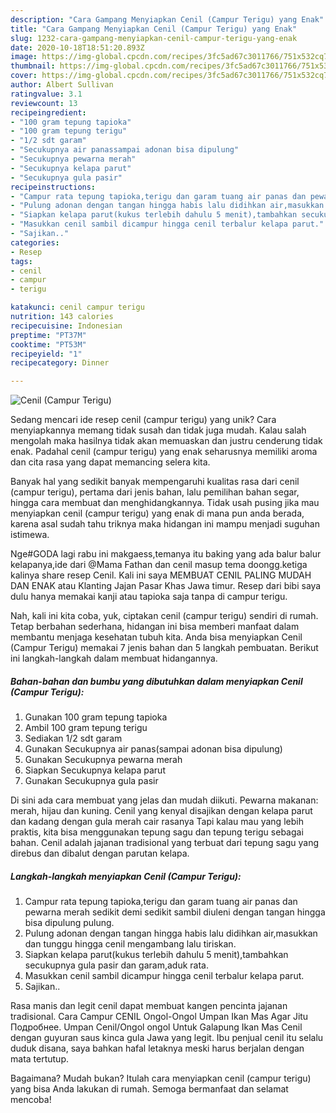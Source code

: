 ```yaml
---
description: "Cara Gampang Menyiapkan Cenil (Campur Terigu) yang Enak"
title: "Cara Gampang Menyiapkan Cenil (Campur Terigu) yang Enak"
slug: 1232-cara-gampang-menyiapkan-cenil-campur-terigu-yang-enak
date: 2020-10-18T18:51:20.893Z
image: https://img-global.cpcdn.com/recipes/3fc5ad67c3011766/751x532cq70/cenil-campur-terigu-foto-resep-utama.jpg
thumbnail: https://img-global.cpcdn.com/recipes/3fc5ad67c3011766/751x532cq70/cenil-campur-terigu-foto-resep-utama.jpg
cover: https://img-global.cpcdn.com/recipes/3fc5ad67c3011766/751x532cq70/cenil-campur-terigu-foto-resep-utama.jpg
author: Albert Sullivan
ratingvalue: 3.1
reviewcount: 13
recipeingredient:
- "100 gram tepung tapioka"
- "100 gram tepung terigu"
- "1/2 sdt garam"
- "Secukupnya air panassampai adonan bisa dipulung"
- "Secukupnya pewarna merah"
- "Secukupnya kelapa parut"
- "Secukupnya gula pasir"
recipeinstructions:
- "Campur rata tepung tapioka,terigu dan garam tuang air panas dan pewarna merah sedikit demi sedikit sambil diuleni dengan tangan hingga bisa dipulung pulung."
- "Pulung adonan dengan tangan hingga habis lalu didihkan air,masukkan dan tunggu hingga cenil mengambang lalu tiriskan."
- "Siapkan kelapa parut(kukus terlebih dahulu 5 menit),tambahkan secukupnya gula pasir dan garam,aduk rata."
- "Masukkan cenil sambil dicampur hingga cenil terbalur kelapa parut."
- "Sajikan.."
categories:
- Resep
tags:
- cenil
- campur
- terigu

katakunci: cenil campur terigu 
nutrition: 143 calories
recipecuisine: Indonesian
preptime: "PT37M"
cooktime: "PT53M"
recipeyield: "1"
recipecategory: Dinner

---
```



![Cenil (Campur Terigu)](https://img-global.cpcdn.com/recipes/3fc5ad67c3011766/751x532cq70/cenil-campur-terigu-foto-resep-utama.jpg)

Sedang mencari ide resep cenil (campur terigu) yang unik? Cara menyiapkannya memang tidak susah dan tidak juga mudah. Kalau salah mengolah maka hasilnya tidak akan memuaskan dan justru cenderung tidak enak. Padahal cenil (campur terigu) yang enak seharusnya memiliki aroma dan cita rasa yang dapat memancing selera kita.

Banyak hal yang sedikit banyak mempengaruhi kualitas rasa dari cenil (campur terigu), pertama dari jenis bahan, lalu pemilihan bahan segar, hingga cara membuat dan menghidangkannya. Tidak usah pusing jika mau menyiapkan cenil (campur terigu) yang enak di mana pun anda berada, karena asal sudah tahu triknya maka hidangan ini mampu menjadi suguhan istimewa.

Nge#GODA lagi rabu ini makgaess,temanya itu baking yang ada balur balur kelapanya,ide dari @Mama Fathan dan cenil masup tema doongg.ketiga kalinya share resep Cenil. Kali ini saya MEMBUAT CENIL PALING MUDAH DAN ENAK atau Klanting Jajan Pasar Khas Jawa timur. Resep dari bibi saya dulu hanya memakai kanji atau tapioka saja tanpa di campur terigu.


Nah, kali ini kita coba, yuk, ciptakan cenil (campur terigu) sendiri di rumah. Tetap berbahan sederhana, hidangan ini bisa memberi manfaat dalam membantu menjaga kesehatan tubuh kita. Anda bisa menyiapkan Cenil (Campur Terigu) memakai 7 jenis bahan dan 5 langkah pembuatan. Berikut ini langkah-langkah dalam membuat hidangannya.

<!--inarticleads1-->

##### Bahan-bahan dan bumbu yang dibutuhkan dalam menyiapkan Cenil (Campur Terigu):

1. Gunakan 100 gram tepung tapioka
1. Ambil 100 gram tepung terigu
1. Sediakan 1/2 sdt garam
1. Gunakan Secukupnya air panas(sampai adonan bisa dipulung)
1. Gunakan Secukupnya pewarna merah
1. Siapkan Secukupnya kelapa parut
1. Gunakan Secukupnya gula pasir


Di sini ada cara membuat yang jelas dan mudah diikuti. Pewarna makanan: merah, hijau dan kuning. Cenil yang kenyal disajikan dengan kelapa parut dan kadang dengan gula merah cair rasanya Tapi kalau mau yang lebih praktis, kita bisa menggunakan tepung sagu dan tepung terigu sebagai bahan. Cenil adalah jajanan tradisional yang terbuat dari tepung sagu yang direbus dan dibalut dengan parutan kelapa. 

<!--inarticleads2-->

##### Langkah-langkah menyiapkan Cenil (Campur Terigu):

1. Campur rata tepung tapioka,terigu dan garam tuang air panas dan pewarna merah sedikit demi sedikit sambil diuleni dengan tangan hingga bisa dipulung pulung.
1. Pulung adonan dengan tangan hingga habis lalu didihkan air,masukkan dan tunggu hingga cenil mengambang lalu tiriskan.
1. Siapkan kelapa parut(kukus terlebih dahulu 5 menit),tambahkan secukupnya gula pasir dan garam,aduk rata.
1. Masukkan cenil sambil dicampur hingga cenil terbalur kelapa parut.
1. Sajikan..


Rasa manis dan legit cenil dapat membuat kangen pencinta jajanan tradisional. Cara Campur CENIL Ongol-Ongol Umpan Ikan Mas Agar Jitu Подробнее. Umpan Cenil/Ongol ongol Untuk Galapung Ikan Mas Cenil dengan guyuran saus kinca gula Jawa yang legit. Ibu penjual cenil itu selalu duduk disana, saya bahkan hafal letaknya meski harus berjalan dengan mata tertutup. 

Bagaimana? Mudah bukan? Itulah cara menyiapkan cenil (campur terigu) yang bisa Anda lakukan di rumah. Semoga bermanfaat dan selamat mencoba!
